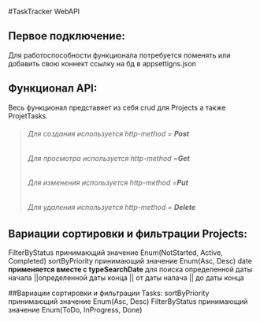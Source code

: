 #TaskTracker WebAPI
## Первое подключение:
Для работоспособности функционала потребуется поменять или добавить свою коннект ссылку на бд в appsettigns.json
## Функционал API:
Весь функционал представяет из себя crud для Projects а также ProjetTasks.
> ###### Для создания используется http-method = **Post**
> ###### Для просмотра используется http-method =**Get**
> ###### Для изменения используется http-method =**Put**
> ###### Для удаления используется http-method = **Delete**

## Вариации сортировки и фильтрации Projects:
FilterByStatus принимающий значение Enum(NotStarted, Active, Completed)
sortByPriority принимающий значение Enum(Asc, Desc)
date **применяется вместе с typeSearchDate** для поиска определенной даты начала ||определенной даты конца || от даты налача || до даты конца 

##Вариации сортировки и фильтрации Tasks:
sortByPriority принимающий значение Enum(Asc, Desc)
FilterByStatus принимающий значение Enum(ToDo, InProgress, Done)

